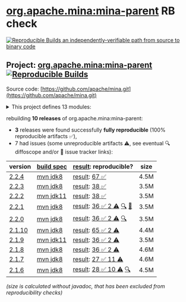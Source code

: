 [org.apache.mina:mina-parent](https://central.sonatype.com/artifact/org.apache.mina/mina-parent/versions) RB check
=======

[![Reproducible Builds](https://reproducible-builds.org/images/logos/rb.svg) an independently-verifiable path from source to binary code](https://reproducible-builds.org/)

## Project: [org.apache.mina:mina-parent](https://central.sonatype.com/artifact/org.apache.mina/mina-parent/versions) [![Reproducible Builds](https://img.shields.io/endpoint?url=https://raw.githubusercontent.com/jvm-repo-rebuild/reproducible-central/master/content/org/apache/mina/badge.json)](https://github.com/jvm-repo-rebuild/reproducible-central/blob/master/content/org/apache/mina/README.md)

Source code: [https://github.com/apache/mina.git](https://github.com/apache/mina.git)

<details><summary>This project defines 13 modules:</summary>

* [org.apache.mina:mina-core](https://central.sonatype.com/artifact/org.apache.mina/mina-core/overview)
* [org.apache.mina:mina-example](https://central.sonatype.com/artifact/org.apache.mina/mina-example/overview)
* [org.apache.mina:mina-filter-compression](https://central.sonatype.com/artifact/org.apache.mina/mina-filter-compression/overview)
* [org.apache.mina:mina-http](https://central.sonatype.com/artifact/org.apache.mina/mina-http/overview)
* [org.apache.mina:mina-integration-beans](https://central.sonatype.com/artifact/org.apache.mina/mina-integration-beans/overview)
* [org.apache.mina:mina-integration-jmx](https://central.sonatype.com/artifact/org.apache.mina/mina-integration-jmx/overview)
* [org.apache.mina:mina-integration-ognl](https://central.sonatype.com/artifact/org.apache.mina/mina-integration-ognl/overview)
* [org.apache.mina:mina-integration-xbean](https://central.sonatype.com/artifact/org.apache.mina/mina-integration-xbean/overview)
* [org.apache.mina:mina-legal](https://central.sonatype.com/artifact/org.apache.mina/mina-legal/overview)
* [org.apache.mina:mina-parent](https://central.sonatype.com/artifact/org.apache.mina/mina-parent/overview)
* [org.apache.mina:mina-statemachine](https://central.sonatype.com/artifact/org.apache.mina/mina-statemachine/overview)
* [org.apache.mina:mina-transport-apr](https://central.sonatype.com/artifact/org.apache.mina/mina-transport-apr/overview)
* [org.apache.mina:mina-transport-serial](https://central.sonatype.com/artifact/org.apache.mina/mina-transport-serial/overview)
</details>

rebuilding **10 releases** of org.apache.mina:mina-parent:
- **3** releases were found successfully **fully reproducible** (100% reproducible artifacts :white_check_mark:),
- 7 had issues (some unreproducible artifacts :warning:, see eventual :mag: diffoscope and/or :memo: issue tracker links):

| version | [build spec](/BUILDSPEC.md) | [result](https://reproducible-builds.org/docs/jvm/): reproducible? | size |
| -- | --------- | ------ | -- |
| [2.2.4](https://central.sonatype.com/artifact/org.apache.mina/mina-parent/2.2.4/pom) | [mvn jdk8](mina-2.2.4.buildspec) | [result](mina-parent-2.2.4.buildinfo): [67 :white_check_mark: ](mina-parent-2.2.4.buildcompare) | 4.5M |
| [2.2.3](https://central.sonatype.com/artifact/org.apache.mina/mina-parent/2.2.3/pom) | [mvn jdk8](mina-2.2.3.buildspec) | [result](mina-parent-2.2.3.buildinfo): [38 :white_check_mark: ](mina-parent-2.2.3.buildcompare) | 3.5M |
| [2.2.2](https://central.sonatype.com/artifact/org.apache.mina/mina-parent/2.2.2/pom) | [mvn jdk11](mina-2.2.2.buildspec) | [result](mina-parent-2.2.2.buildinfo): [38 :white_check_mark: ](mina-parent-2.2.2.buildcompare) | 3.5M |
| [2.2.1](https://central.sonatype.com/artifact/org.apache.mina/mina-parent/2.2.1/pom) | [mvn jdk8](mina-2.2.1.buildspec) | [result](mina-parent-2.2.1.buildinfo): [36 :white_check_mark:  2 :warning:](mina-parent-2.2.1.buildcompare) [:mag:](mina-parent-2.2.1.diffoscope) [:memo:](https://github.com/apache/mina/pull/34) | 3.5M |
| [2.2.0](https://central.sonatype.com/artifact/org.apache.mina/mina-parent/2.2.0/pom) | [mvn jdk8](mina-2.2.0.buildspec) | [result](mina-parent-2.2.0.buildinfo): [36 :white_check_mark:  2 :warning:](mina-parent-2.2.0.buildcompare) [:mag:](mina-parent-2.2.0.diffoscope) | 3.5M |
| [2.1.10](https://central.sonatype.com/artifact/org.apache.mina/mina-parent/2.1.10/pom) | [mvn jdk8](mina-2.1.10.buildspec) | [result](mina-parent-2.1.10.buildinfo): [65 :white_check_mark:  2 :warning:](mina-parent-2.1.10.buildcompare) | 4.4M |
| [2.1.9](https://central.sonatype.com/artifact/org.apache.mina/mina-parent/2.1.9/pom) | [mvn jdk11](mina-2.1.9.buildspec) | [result](mina-parent-2.1.9.buildinfo): [36 :white_check_mark:  2 :warning:](mina-parent-2.1.9.buildcompare) | 3.5M |
| [2.1.8](https://central.sonatype.com/artifact/org.apache.mina/mina-parent/2.1.8/pom) | [mvn jdk8](mina-2.1.8.buildspec) | [result](mina-parent-2.1.8.buildinfo): [36 :white_check_mark:  2 :warning:](mina-parent-2.1.8.buildcompare) | 4.6M |
| [2.1.7](https://central.sonatype.com/artifact/org.apache.mina/mina-parent/2.1.7/pom) | [mvn jdk8](mina-2.1.7.buildspec) | [result](mina-parent-2.1.7.buildinfo): [27 :white_check_mark:  11 :warning:](mina-parent-2.1.7.buildcompare) | 4.6M |
| [2.1.6](https://central.sonatype.com/artifact/org.apache.mina/mina-parent/2.1.6/pom) | [mvn jdk8](mina-2.1.6.buildspec) | [result](mina-parent-2.1.6.buildinfo): [28 :white_check_mark:  10 :warning:](mina-parent-2.1.6.buildcompare) [:mag:](mina-parent-2.1.6.diffoscope) | 4.5M |

<i>(size is calculated without javadoc, that has been excluded from reproducibility checks)</i>
